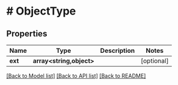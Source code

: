 # # ObjectType

## Properties

Name | Type | Description | Notes
------------ | ------------- | ------------- | -------------
**ext** | **array<string,object>** |  | [optional]

[[Back to Model list]](../../README.md#models) [[Back to API list]](../../README.md#endpoints) [[Back to README]](../../README.md)
